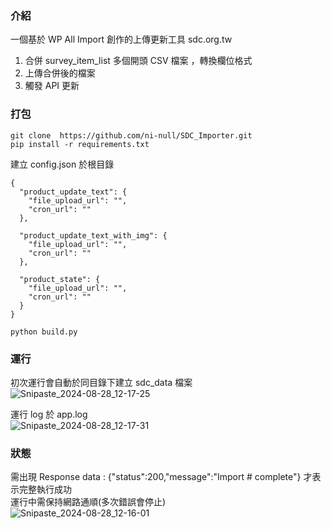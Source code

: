 ### 介紹

一個基於 WP All Import 創作的上傳更新工具 sdc.org.tw

1. 合併 survey_item_list 多個開頭 CSV 檔案 ，轉換欄位格式
2. 上傳合併後的檔案
3. 觸發 API 更新

### 打包

```
git clone  https://github.com/ni-null/SDC_Importer.git
pip install -r requirements.txt

```

建立 config.json 於根目錄

```
{
  "product_update_text": {
    "file_upload_url": "",
    "cron_url": ""
  },

  "product_update_text_with_img": {
    "file_upload_url": "",
    "cron_url": ""
  },

  "product_state": {
    "file_upload_url": "",
    "cron_url": ""
  }
}

```

```
python build.py
```

### 運行

初次運行會自動於同目錄下建立 sdc_data 檔案  
![Snipaste_2024-08-28_12-17-25](https://github.com/user-attachments/assets/a69b3762-2ba7-4510-9f8a-df1a92b2665a)

運行 log 於 app.log  
![Snipaste_2024-08-28_12-17-31](https://github.com/user-attachments/assets/8b873c45-3b86-47df-971c-fe3ddab42728)

### 狀態

需出現 Response data : {"status":200,"message":"Import # complete"} 才表示完整執行成功  
運行中需保持網路通順(多次錯誤會停止)  
![Snipaste_2024-08-28_12-16-01](https://github.com/user-attachments/assets/8cbd7a97-e54b-4675-8cac-852c61af94f6)
